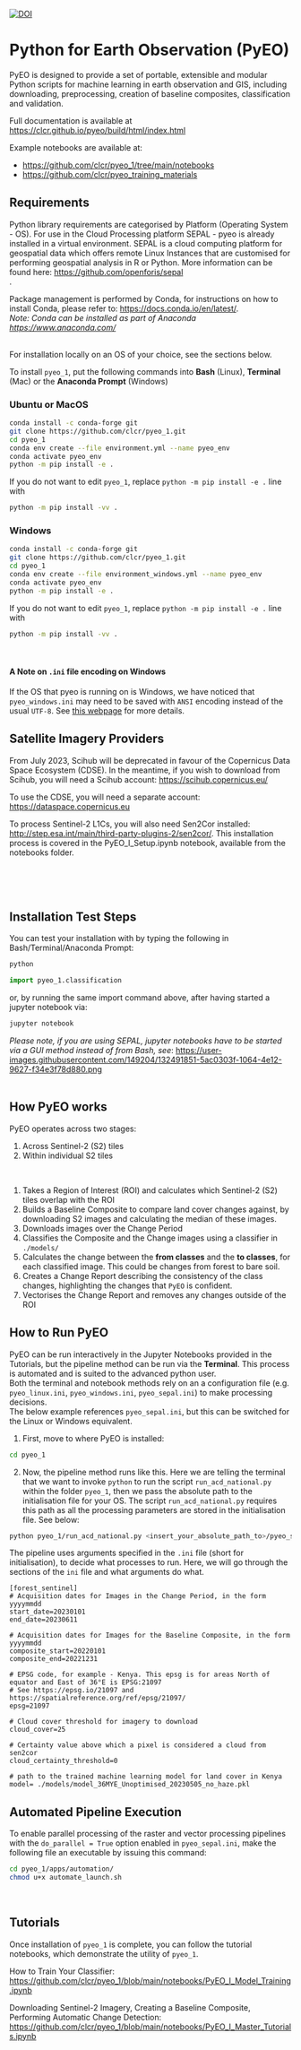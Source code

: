 [![DOI](https://zenodo.org/badge/126246599.svg)](https://zenodo.org/badge/latestdoi/126246599)

# Python for Earth Observation (PyEO)

PyEO is designed to provide a set of portable, extensible and modular Python scripts for machine learning in earth observation and GIS,
including downloading, preprocessing, creation of baseline composites, classification and validation.

Full documentation is available at https://clcr.github.io/pyeo/build/html/index.html

Example notebooks are available at:
- https://github.com/clcr/pyeo_1/tree/main/notebooks
- https://github.com/clcr/pyeo_training_materials

## Requirements
Python library requirements are categorised by Platform (Operating System - OS). For use in the Cloud Processing platform SEPAL - pyeo is already installed in a virtual environment. <!-- This is in anticipation of pyeo SEPAL-wide venv being created -->
SEPAL is a cloud computing platform for geospatial data which offers remote Linux Instances that are customised for performing geospatial analysis in R or Python. More information can be found here: https://github.com/openforis/sepal <br>. 

Package management is performed by Conda, for instructions on how to install Conda, please refer to: https://docs.conda.io/en/latest/.  
*Note: Conda can be installed as part of Anaconda https://www.anaconda.com/*  
<br>

For installation locally on an OS of your choice, see the sections below.  

To install `pyeo_1`, put the following commands into **Bash** (Linux), **Terminal** (Mac) or the **Anaconda Prompt** (Windows) <br>

### Ubuntu or MacOS
```bash
conda install -c conda-forge git
git clone https://github.com/clcr/pyeo_1.git
cd pyeo_1
conda env create --file environment.yml --name pyeo_env
conda activate pyeo_env
python -m pip install -e .
```
If you do not want to edit `pyeo_1`, replace `python -m pip install -e .` line with

```bash
python -m pip install -vv .
```

### Windows
```bash
conda install -c conda-forge git
git clone https://github.com/clcr/pyeo_1.git
cd pyeo_1
conda env create --file environment_windows.yml --name pyeo_env
conda activate pyeo_env
python -m pip install -e .
```

If you do not want to edit `pyeo_1`, replace `python -m pip install -e .` line with

```bash
python -m pip install -vv .
```
<br>  

#### A Note on `.ini` file encoding on Windows
If the OS that pyeo is running on is Windows, we have noticed that `pyeo_windows.ini` may need to be saved with `ANSI` encoding instead of the usual `UTF-8`. See [this webpage](https://stackoverflow.com/questions/13282189/missingsectionheadererror-file-contains-no-section-headers) for more details.

## Satellite Imagery Providers
From July 2023, Scihub will be deprecated in favour of the Copernicus Data Space Ecosystem (CDSE). In the meantime, if you wish to download from Scihub, you will need a Scihub account: https://scihub.copernicus.eu/

To use the CDSE, you will need a separate account: https://dataspace.copernicus.eu

To process Sentinel-2 L1Cs, you will also need Sen2Cor installed: http://step.esa.int/main/third-party-plugins-2/sen2cor/. This installation process is covered in the PyEO_I_Setup.ipynb notebook, available from the notebooks folder.  
<br>

<!-- ## Installation on SEPAL

If you want to use `pyeo_1` on SEPAL, you can follow these customised instructions below:

1. Register for a SEPAL account at https://docs.sepal.io/en/latest/setup/register.html
1. Request processing credits from the SEPAL Team by providing your use case: https://docs.sepal.io/en/latest/setup/register.html#request-additional-sepal-resources
1. Once approved, from the process screen: https://sepal.io/process, follow the steps below.

Press the terminal `>_` tab to open a Linux terminal

Create a pyeo_home directory in your file system:
```bash
mkdir pyeo_home
```

Move into the pyeo_home directory with: 
```bash
cd pyeo_home
```
Check that `git` is installed on your machine by entering in your terminal:
```bash
git -v
```
If installed it will report its version

1. Because SEPAL already provides git, you can skip the git installation step.
    1. If not, install git by following the install instructions on https://git-scm.com/book/en/v2/Getting-Started-Installing-Git
1. Once git is installed, clone a copy of `pyeo_1` into your pyeo_home directory:
```bash
git clone https://github.com/clcr/pyeo_1.git
```

1. Press the spanner shaped tab and click to open JupyterLab
2. When JupyterLab is running navigate to your pyeo_home directory using the panel on the left hand side and then open the 'notebooks' subdirectory -->
<br> 
<!--
1. SEPAL uses `venv` as the package manager for building python libraries, so first create a venv:
```bash
python3 -m venv pyeo_venv
```
2. Then activate the venv:
```bash
source pyeo_venv/bin/activate
```
3. Install the packages that `pyeo_1` requires into `pyeo_venv`:
```bash
pip install -r pyeo_1/requirements.txt
```
4. Move into the `pyeo_1` folder that you cloned from Git:
```bash
cd pyeo_1
```
5. Install `pyeo_1` into `pyeo_venv`, be sure to include the `.` at the end of the command!:
```bash
python -m pip install -e .
```
6. Finally, test that `pyeo_1` was installed correctly by importing a module:
```bash
python
from pyeo_1 import classification
```
7. Now, proceed to the Section below - How to Run PyEO.

<!-- For Linux users, you can optionally access the `pyeo_1` command line functions, by adding the following to your .bashrc

```bash
export pyeo_1=/path/to/pyeo_1
export PATH=$PATH:$pyeo_1/bin
``` -->
<br>  

## Installation Test Steps

You can test your installation with by typing the following in Bash/Terminal/Anaconda Prompt:
```bash
python
```
```python
import pyeo_1.classification
```

or, by running the same import command above, after having started a jupyter notebook via:

```bash
jupyter notebook
```

*Please note, if you are using SEPAL, jupyter notebooks have to be started via a GUI method instead of from Bash, see*: https://user-images.githubusercontent.com/149204/132491851-5ac0303f-1064-4e12-9627-f34e3f78d880.png  
<br>  

## How PyEO works
PyEO operates across two stages:  
1. Across Sentinel-2 (S2) tiles
2. Within individual S2 tiles
<br>  


1. Takes a Region of Interest (ROI) and calculates which Sentinel-2 (S2) tiles overlap with the ROI
2. Builds a Baseline Composite to compare land cover changes against, by downloading S2 images and calculating the median of these images.
3. Downloads images over the Change Period
4. Classifies the Composite and the Change images using a classifier in `./models/`
5. Calculates the change between the **from classes** and the **to classes**, for each classified image. This could be changes from forest to bare soil.
6. Creates a Change Report describing the consistency of the class changes, highlighting the changes that `PyEO` is confident.
7. Vectorises the Change Report and removes any changes outside of the ROI

## How to Run PyEO
PyEO can be run interactively in the Jupyter Notebooks provided in the Tutorials, but the pipeline method can be run via the **Terminal**.  This process is automated and is suited to the advanced python user. <br> 
Both the terminal and notebook methods rely on an a configuration file (e.g. `pyeo_linux.ini`, `pyeo_windows.ini`, `pyeo_sepal.ini`) to make processing decisions.  <br>
The below example references `pyeo_sepal.ini`, but this can be switched for the Linux or Windows equivalent. <br>
<!-- add ini file examples here -->

1. First, move to where PyEO is installed:
```bash
cd pyeo_1
```
2. Now, the pipeline method runs like this. Here we are telling the terminal that we want to invoke `python` to run the script `run_acd_national.py` within the folder `pyeo_1`, then we pass the absolute path to the initialisation file for your OS. The script `run_acd_national.py` requires this path as all the processing parameters are stored in the initialisation file. See below:
```bash
python pyeo_1/run_acd_national.py <insert_your_absolute_path_to>/pyeo_sepal.ini

```

The pipeline uses arguments specified in the `.ini` file (short for initialisation), to decide what processes to run.
Here, we will go through the sections of the `ini` file and what arguments do what.

```
[forest_sentinel]
# Acquisition dates for Images in the Change Period, in the form yyyymmdd
start_date=20230101
end_date=20230611

# Acquisition dates for Images for the Baseline Composite, in the form yyyymmdd
composite_start=20220101
composite_end=20221231

# EPSG code, for example - Kenya. This epsg is for areas North of equator and East of 36°E is EPSG:21097
# See https://epsg.io/21097 and https://spatialreference.org/ref/epsg/21097/
epsg=21097

# Cloud cover threshold for imagery to download
cloud_cover=25

# Certainty value above which a pixel is considered a cloud from sen2cor
cloud_certainty_threshold=0

# path to the trained machine learning model for land cover in Kenya
model= ./models/model_36MYE_Unoptimised_20230505_no_haze.pkl
```

## Automated Pipeline Execution
To enable parallel processing of the raster and vector processing pipelines with the `do_parallel = True` option enabled in `pyeo_sepal.ini`, make the following file an executable by issuing this command:
```bash
cd pyeo_1/apps/automation/
chmod u+x automate_launch.sh
```
<br>  

<!-- ## Further Setup Information
A slightly more verbose setup tutorial for `pyeo_1` can be found in the notebooks directory, at PyEO_I_Setup_on_SEPAL.ipynb
<br>  -->

## Tutorials
Once installation of `pyeo_1` is complete, you can follow the tutorial notebooks, which demonstrate the utility of `pyeo_1`.

How to Train Your Classifier: https://github.com/clcr/pyeo_1/blob/main/notebooks/PyEO_I_Model_Training.ipynb

Downloading Sentinel-2 Imagery, Creating a Baseline Composite, Performing Automatic Change Detection: https://github.com/clcr/pyeo_1/blob/main/notebooks/PyEO_I_Master_Tutorials.ipynb
